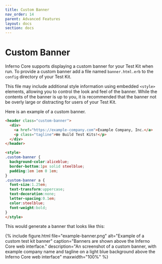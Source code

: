 ```yaml
---
title: Custom Banner
nav_order: 14
parent: Advanced Features
layout: docs
section: docs
---
```


# Custom Banner
Inferno Core supports displaying a custom banner for your Test Kit when run. To provide a custom banner add 
a file named `banner.html.erb` to the `config` directory of your Test Kit.

This file may include additional style information using embedded `<style>` elements, allowing you to control the look and feel of the banner.
While the contents of the banner is up to you, it is recommended that the banner not be overly large or distracting for users of your Test Kit. 

Here is an example of a custom banner.

```html
<header class="custom-banner">
  <div>
    <a href="https://example-company.com">Example Company, Inc.</a>
    <p class="tagline">We Build Test Kits!</p>
  </div>
</header>

<style>
.custom-banner {
  background-color:aliceblue;
  border-bottom:1px solid steelblue;
  padding:1em 1em 0 1em;
}
.custom-banner a {
  font-size:1.25em;
  text-transform:uppercase;
  text-decoration:none;
  letter-spacing:0.1em;
  color:steelblue;
  font-weight:bold;
}
</style>
```

This would generate a banner that looks like this:

{% include figure.html 
    file="example-banner.png"
    alt="Example of a custom test kit banner"
    caption="Banners are shown above the Inferno Core web interface."
    description="An screenshot of a custom banner, with example company name and tagline on a light blue background above the Inferno Core web interface"
    maxwidth="100%"
%}
